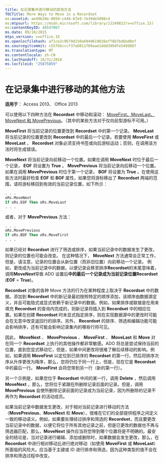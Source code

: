 ```yaml
---
title: 在记录集中进行移动的其他方法
TOCTitle: More Ways to Move in a Recordset
ms:assetid: ae49b20e-0050-c44b-67e9-7e39de5098c4
ms:mtpsurl: https://msdn.microsoft.com/library/JJ249822(v=office.15)
ms:contentKeyID: 48547067
ms.date: 09/18/2015
mtps_version: v=office.15
ms.openlocfilehash: af1ce2c9b79d150a6949619026eff8b7bdbbd0ef
ms.sourcegitcommit: c557bbcccf37a6011f89aae1ddd399dfe549d087
ms.translationtype: MT
ms.contentlocale: zh-CN
ms.lasthandoff: 10/31/2018
ms.locfileid: "25875859"
---
```

# <a name="more-ways-to-move-in-a-recordset"></a>在记录集中进行移动的其他方法

**适用于**： Access 2013、 Office 2013

可以使用以下四种方法在 **Recordset** 中移动和滚动： [MoveFirst、MoveLast、MoveNext 和 MovePrevious](movefirst-movelast-movenext-and-moveprevious-methods-ado.md)。（其中的某些方法对于仅向前型游标不可用。）

**MoveFirst** 将当前记录的位置更改到 **Recordset** 中的第一个记录。 **MoveLast** 将当前记录的位置更改到 **Recordset** 中的最后一个记录。若要使用 **MoveFirst** 或 **MoveLast** ， **Recordset** 对象必须支持书签或向后游标运动；否则，在调用该方法时将生成错误。

**MoveNext** 将当前记录向前移动一个位置。如果在调用 **MoveNext** 时位于最后一个记录， **EOF** 将设置为 **True** 。 **MovePrevious** 将当前记录向后移动一个位置。如果在调用 **MovePrevious** 时位于第一个记录， **BOF** 将设置为 **True** 。在使用这些方法时最好检查 **EOF** 和 **BOF** 属性，如果您将游标移出了 **Recordset** 两端的范围，请将游标移回到有效的当前记录位置，如下所示：

```vb
. . . 
oRs.MoveNext 
If oRs.EOF Then oRs.MoveLast 
. . . 
```

或者，对于 **MovePrevious** 方法：

```vb
. . . 
oRs.MovePrevious 
If oRs.BOF Then oRs.MoveFirst 
. . . 
```

如果已经对 **Recordset** 进行了筛选或排序，如果当前记录中的数据发生了更改，则记录的位置也可能会改变。 在这种情况下， **MoveNext** 方法通常会正常工作，但是，请注意，记录的位置会从新位置（而非旧位置）向前移动一个记录。 例如，更改成为当前记录中的数据，以便记录会移至排序**Recordset**的末尾意味着，调用**MoveNext**导致 ADO 设置后**中的最后一个记录成为当前记录位置Recordset** (**EOF** = **True**)。

**Recordset** 对象的各种 Move 方法的行为在某种程度上取决于 **Recordset** 中的数据。添加到 **Recordset** 中的新记录最初按照特定的顺序添加，该顺序由数据源定义，并且可能隐式或显式依赖于新记录中的数据。例如，如果排序或联接是在用来填充 **Recordset** 的查询内完成的，则新记录将插入到 **Recordset** 中的相应位置。如果在创建 **Recordset** 时未显式指定排序，则在实现数据源中的更改时可能会在无意中改变返回行的排序。另外， **Recordset** 的排序、筛选和编辑功能可能会影响排序，还有可能会影响记录集内的哪些行将可见。

因此， **MoveNext** 、 **MovePrevious** 、 **MoveFirst** 、 **MoveLast** 和 **Move** 对在同一个 **Recordset** 上执行的其他操作都非常敏感。ADO 将总是尝试保持当前的位置，直到您显式移动它，但是，如果中间更改将很难了解后续移动的影响。例如，如果调用 **MoveFirst** 以定位到已排序的 **Recordset** 的第一行，然后将排序次序从升序更改为降序，那么，您将仍位于同一行上，但是，现在它是 **Recordset** 中的最后一行。 **MoveFirst** 会将您带到另一行（新的第一行）。

另一个示例是，如果您位于 **Recordset** 中间的某一行，调用 **Delete** ，然后调用 **MoveNext** ，那么，您将位于紧跟在所删除记录后面的记录。但是，调用 **MovePrevious** 会使所删除记录前面的记录成为当前记录，因为所删除的记录不再作为 **Recordset** 的活动成员。

如果当前记录中数据发生更改，对于相对当前记录进行移动的方法（**MovePrevious**、**MoveNext** 和 **Move**），很难在它们的全部提供程序之间定义一致的移动语义。例如，如果要处理经过排序和筛选的 **Recordset**，而且要更改当前记录中的数据，以便它将位于所有其他记录之前，但是已更改的数据也不再与筛选器匹配，那么，**MoveNext** 操作应当将您带到哪个位置将是不明确的。最安全的结论是，当对记录进行编辑、添加或删除时，如果数据会发生更改，那么，在 **Recordset** 中进行相对移动比进行绝对移动（如使用 **MoveFirst** 或 **MoveLast**）所面临的风险大。应当基于主键或 ID 进行排序和筛选，因为这种类型的值不会在排序和筛选过程中改变。

